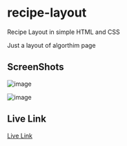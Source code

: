 # recipe-layout
Recipe Layout in simple HTML and CSS


Just a layout of algorthim page

## ScreenShots

![image](https://user-images.githubusercontent.com/91014156/197407057-4a62bb0c-71d7-4f13-8192-5af2c884f5ba.png)

![image](https://user-images.githubusercontent.com/91014156/197407069-3a4f8fa3-6e8d-4636-a99f-5eea3faebb6d.png)


## Live Link

[Live Link](https://swarupvishwas18.github.io/recipe-layout)
